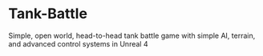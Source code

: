 # Tank-Battle
Simple, open world, head-to-head tank battle game with simple AI, terrain, and advanced control systems in Unreal 4
